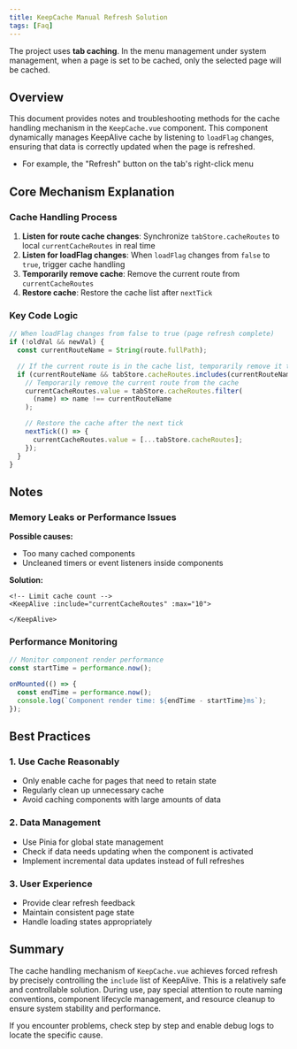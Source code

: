 ```yaml
---
title: KeepCache Manual Refresh Solution
tags: [Faq]
---
```


The project uses **tab caching**. In the menu management under system management, when a page is set to be cached, only the selected page will be cached.

## Overview

This document provides notes and troubleshooting methods for the cache handling mechanism in the `KeepCache.vue` component. This component dynamically manages KeepAlive cache by listening to `loadFlag` changes, ensuring that data is correctly updated when the page is refreshed.

- For example, the "Refresh" button on the tab's right-click menu

## Core Mechanism Explanation

### Cache Handling Process

1. **Listen for route cache changes**: Synchronize `tabStore.cacheRoutes` to local `currentCacheRoutes` in real time
2. **Listen for loadFlag changes**: When `loadFlag` changes from `false` to `true`, trigger cache handling
3. **Temporarily remove cache**: Remove the current route from `currentCacheRoutes`
4. **Restore cache**: Restore the cache list after `nextTick`

### Key Code Logic

```ts
// When loadFlag changes from false to true (page refresh complete)
if (!oldVal && newVal) {
  const currentRouteName = String(route.fullPath);

  // If the current route is in the cache list, temporarily remove it to force re-render
  if (currentRouteName && tabStore.cacheRoutes.includes(currentRouteName)) {
    // Temporarily remove the current route from the cache
    currentCacheRoutes.value = tabStore.cacheRoutes.filter(
      (name) => name !== currentRouteName
    );

    // Restore the cache after the next tick
    nextTick(() => {
      currentCacheRoutes.value = [...tabStore.cacheRoutes];
    });
  }
}
```

## Notes

### Memory Leaks or Performance Issues

**Possible causes:**

- Too many cached components
- Uncleaned timers or event listeners inside components

**Solution:**

```vue
<!-- Limit cache count -->
<KeepAlive :include="currentCacheRoutes" :max="10">

</KeepAlive>
```

### Performance Monitoring

```javascript
// Monitor component render performance
const startTime = performance.now();

onMounted(() => {
  const endTime = performance.now();
  console.log(`Component render time: ${endTime - startTime}ms`);
});
```

## Best Practices

### 1. Use Cache Reasonably

- Only enable cache for pages that need to retain state
- Regularly clean up unnecessary cache
- Avoid caching components with large amounts of data

### 2. Data Management

- Use Pinia for global state management
- Check if data needs updating when the component is activated
- Implement incremental data updates instead of full refreshes

### 3. User Experience

- Provide clear refresh feedback
- Maintain consistent page state
- Handle loading states appropriately

## Summary

The cache handling mechanism of `KeepCache.vue` achieves forced refresh by precisely controlling the `include` list of KeepAlive. This is a relatively safe and controllable solution. During use, pay special attention to route naming conventions, component lifecycle management, and resource cleanup to ensure system stability and performance.

If you encounter problems, check step by step and enable debug logs to locate the specific cause. 
